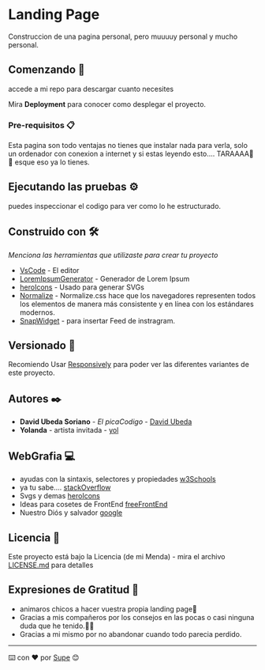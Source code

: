 # Landing Page

Construccion de una pagina personal, pero muuuuy personal y mucho personal.

## Comenzando 🚀

accede a mi repo para descargar cuanto necesites

Mira **Deployment** para conocer como desplegar el proyecto.


### Pre-requisitos 📋

Esta pagina son todo ventajas no tienes que instalar nada para verla, solo un ordenador con conexion a internet y si estas leyendo esto.... TARAAAA🎊🎊 esque eso ya lo tienes.


## Ejecutando las pruebas ⚙️

puedes inspeccionar el codigo para ver como lo he estructurado.


## Construido con 🛠️

_Menciona las herramientas que utilizaste para crear tu proyecto_

* [VsCode](https://code.visualstudio.com/) - El editor
* [LoremIpsumGenerator](https://www.lipsum.com/feed/html) - Generador de Lorem Ipsum
* [heroIcons](https://heroicons.com/) - Usado para generar SVGs
* [Normalize](http://necolas.github.io/normalize.css/) - Normalize.css hace que los navegadores representen todos los elementos de manera más consistente y en línea con los estándares modernos.
* [SnapWidget](https://snapwidget.com/) - para insertar Feed  de instragram.


## Versionado 📌

Recomiendo Usar [Responsively](https://responsively.app/) para poder ver las diferentes variantes de este proyecto.

## Autores ✒️

* **David Ubeda Soriano** - *El picaCodigo* - [David Ubeda](https://github.com/dubesor22)
* **Yolanda** - artista invitada - [yol](https://instagram.com/yol_rnd)

## WebGrafia 💻

* ayudas con la sintaxis, selectores y propiedades [w3Schools](https://www.w3schools.com)
* ya tu sabe.... [stackOverflow](https://www.stackoverflow.com)
* Svgs y demas [heroIcons](https://www.heroicons.com)
* Ideas para cosetes de FrontEnd [freeFrontEnd](https://www.freefrontend.com)
* Nuestro Diós y salvador [google](https://www.google.con)

## Licencia 📄

Este proyecto está bajo la Licencia (de mi Menda) - mira el archivo [LICENSE.md](LICENSE.md) para detalles

## Expresiones de Gratitud 🎁

* animaros chicos a hacer vuestra propia landing page📢
* Gracias a mis compañeros por los consejos en las pocas o casi ninguna duda que he tenido.🤣🤣 
* Gracias a mi mismo por no abandonar cuando todo parecia perdido.


---
⌨️ con ❤️ por [Supe](https://github.com/dubesor22) 😊

